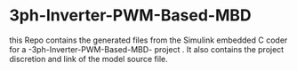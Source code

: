 # 3ph-Inverter-PWM-Based-MBD
this Repo contains the generated files from the Simulink embedded C coder for a -3ph-Inverter-PWM-Based-MBD- project . It also contains the project discretion and link of the model source file. 
